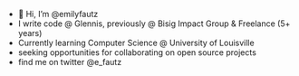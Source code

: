 - 👋 Hi, I’m @emilyfautz
- I write code @ Glennis, previously @ Bisig Impact Group & Freelance (5+ years)
- Currently learning Computer Science @ University of Louisville 
- seeking opportunities for collaborating on open source projects
- find me on twitter @e_fautz

<!---
emilyfautz/emilyfautz is a ✨ special ✨ repository because its `README.md` (this file) appears on your GitHub profile.
You can click the Preview link to take a look at your changes.
--->
